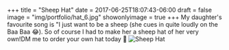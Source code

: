 +++
title = "Sheep Hat" 
date =  2017-06-25T18:07:43-06:00
draft = false
image = "img/portfolio/hat_6.jpg"
showonlyimage = true
+++
My daughter's favourite song is "I just want to be a sheep (she cues in quite loudly on the Baa Baa 😂). So of course I had to make her a sheep hat of her very own!DM me to order your own hat today 💞
![Sheep Hat](/img/portfolio/hat_6.jpg)
